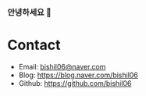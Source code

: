 ### 안녕하세요  👋

<!--
**bishil06/bishil06** is a ✨ _special_ ✨ repository because its `README.md` (this file) appears on your GitHub profile.

Here are some ideas to get you started:

- 🔭 I’m currently working on ...
- 🌱 I’m currently learning ...
- 👯 I’m looking to collaborate on ...
- 🤔 I’m looking for help with ...
- 💬 Ask me about ...
- 📫 How to reach me: ...
- 😄 Pronouns: ...
- ⚡ Fun fact: ...
-->

# Contact

* Email: bishil06@naver.com 
* Blog: https://blog.naver.com/bishil06
* Github: https://github.com/bishil06

